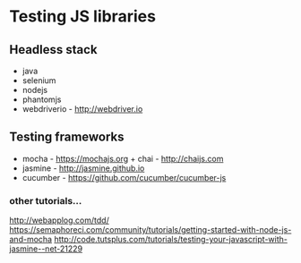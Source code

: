 # Testing JS libraries

## Headless stack

* java
* selenium
* nodejs
* phantomjs
* webdriverio - http://webdriver.io

## Testing frameworks

* mocha - https://mochajs.org + chai - http://chaijs.com
* jasmine - http://jasmine.github.io
* cucumber - https://github.com/cucumber/cucumber-js

### other tutorials...

http://webapplog.com/tdd/
https://semaphoreci.com/community/tutorials/getting-started-with-node-js-and-mocha
http://code.tutsplus.com/tutorials/testing-your-javascript-with-jasmine--net-21229